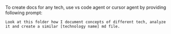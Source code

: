 To create docs for any tech, use vs code agent or cursor agent by providing following prompt:
```
Look at this folder how I document concepts of different tech, analyze it and create a similar [technology name] md file.
```